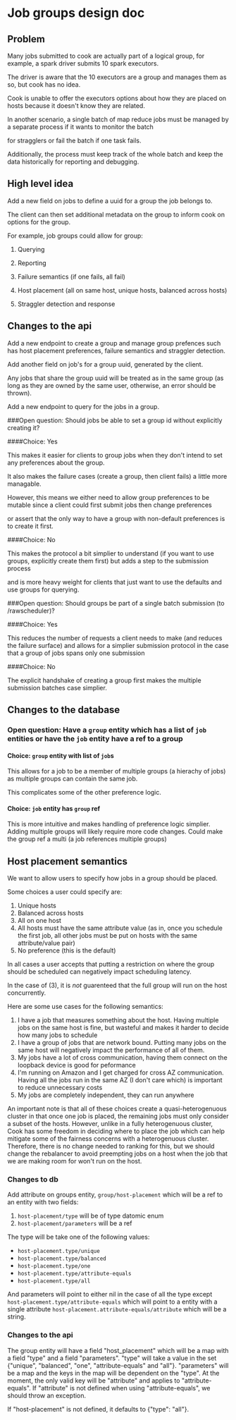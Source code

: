 # Job groups design doc
 

## Problem

 

Many jobs submitted to cook are actually part of a logical group, for example, a spark driver submits 10 spark executors. 

The driver is aware that the 10 executors are a group and manages them as so, but cook has no idea. 

Cook is unable to offer the executors options about how they are placed on hosts because it doesn't know they are related.

 

In another scenario, a single batch of map reduce jobs must be managed by a separate process if it wants to monitor the batch

for stragglers or fail the batch if one task fails. 

Additionally, the process must keep track of the whole batch and keep the data historically for reporting and debugging.

 

## High level idea

 

Add a new field on jobs to define a uuid for a group the job belongs to. 

The client can then set additional metadata on the group to inform cook on options for the group.

 

For example, job groups could allow for group:

 

1. Querying

2. Reporting

3. Failure semantics (if one fails, all fail)

4. Host placement (all on same host, unique hosts, balanced across hosts)

5. Straggler detection and response

 

## Changes to the api

 

Add a new endpoint to create a group and manage group prefences such has host placement preferences, failure semantics and straggler detection.

 

Add another field on job's for a group uuid, generated by the client. 

Any jobs that share the group uuid will be treated as in the same group (as long as they are owned by the same user, otherwise, an error should be thrown).

 

Add a new endpoint to query for the jobs in a group.

 

###Open question: Should jobs be able to set a group id without explicitly creating it?

####Choice: Yes

This makes it easier for clients to group jobs when they don't intend to set any preferences about the group. 

It also makes the failure cases (create a group, then client fails) a little more managable. 

However, this means we either need to allow group preferences to be mutable since a client could first submit jobs then change preferences

or assert that the only way to have a group with non-default preferences is to create it first.

####Choice: No

This makes the protocol a bit simplier to understand (if you want to use groups, explicitly create them first) but adds a step to the submission process

and is more heavy weight for clients that just want to use the defaults and use groups for querying.

 

###Open question: Should groups be part of a single batch submission (to /rawscheduler)?

####Choice: Yes

This reduces the number of requests a client needs to make (and reduces the failure surface) and allows for a simplier submission protocol in the case that a group of jobs spans only one submission

####Choice: No

The explicit handshake of creating a group first makes the multiple submission batches case simplier.

 

## Changes to the database

### Open question: Have a `group` entity which has a list of `job` entities or have the `job` entity have a ref to a group

#### Choice: `group` entity with list of `job`s 

This allows for a job to be a member of multiple groups (a hierachy of jobs) as multiple groups can contain the same job.

This complicates some of the other preference logic.

#### Choice: `job` entity has `group` ref

This is more intuitive and makes handling of preference logic simplier. Adding multiple groups will likely require more code changes.
Could make the group ref a multi (a job references multiple groups)

## Host placement semantics

We want to allow users to specify how jobs in a group should be placed. 

Some choices a user could specify are:

1. Unique hosts 
2. Balanced across hosts
3. All on one host
4. All hosts must have the same attribute value (as in, once you schedule the first job, all other jobs must be put on hosts with the same attribute/value pair)
5. No preference (this is the default)

In all cases a user accepts that putting a restriction on where the group should be scheduled can negatively impact scheduling latency. 

In the case of (3), it is *not* guarenteed that the full group will run on the host concurrently.

Here are some use cases for the following semantics:

1. I have a job that measures something about the host. Having multiple jobs on the same host is fine, but wasteful and makes it harder to decide how many jobs to schedule
2. I have a group of jobs that are network bound. Putting many jobs on the same host will negatively impact the performance of all of them.
3. My jobs have a lot of cross communication, having them connect on the loopback device is good for peformance
4. I'm running on Amazon and I get charged for cross AZ communication. Having all the jobs run in the same AZ (I don't care which) is important to reduce unnecessary costs
5. My jobs are completely independent, they can run anywhere

An important note is that all of these choices create a quasi-heterogenuous cluster in that once one job is placed, the remaining jobs must only consider a subset of the hosts. However, unlike in a fully heterogenuous cluster, Cook has some freedom in deciding where to place the job which can help mitigate some of the fairness concerns with a heterogenuous cluster. Therefore, there is no change needed to ranking for this, but we should change the rebalancer to avoid preempting jobs on a host when the job that we are making room for won't run on the host.

### Changes to db

Add attribute on groups entity, `group/host-placement` which will be a ref to an entity with two fields:

1. `host-placement/type` will be of type datomic enum
2. `host-placement/parameters` will be a ref

The type will be take one of the following values:

* `host-placement.type/unique`
* `host-placement.type/balanced`
* `host-placement.type/one`
* `host-placement.type/attribute-equals`
* `host-placement.type/all`

And parameters will point to either nil in the case of all the type except `host-placement.type/attribute-equals` which will point to a entity with a single attribute `host-placement.attribute-equals/attribute` which will be a string.

### Changes to the api

The group entity will have a field "host_placement" which will be a map with a field "type" and a field "parameters". "type" will take a value in the set {"unique", "balanced", "one", "attribute-equals" and "all"}. "parameters" will be a map and the keys in the map will be dependent on the "type". At the moment, the only valid key will be "attribute" and applies to "attribute-equals". If "attribute" is not defined when using "attribute-equals", we should throw an exception.

If "host-placement" is not defined, it defaults to {"type": "all"}.
